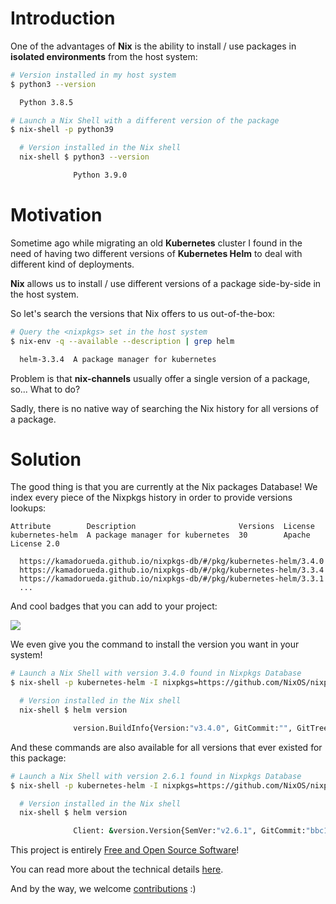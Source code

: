 # Introduction

One of the advantages of **Nix** is the ability to install / use packages in
**isolated environments** from the host system:

```bash
# Version installed in my host system
$ python3 --version

  Python 3.8.5

# Launch a Nix Shell with a different version of the package
$ nix-shell -p python39

  # Version installed in the Nix shell
  nix-shell $ python3 --version

              Python 3.9.0
```

# Motivation

Sometime ago while migrating an old **Kubernetes** cluster
I found in the need of having two different versions of **Kubernetes Helm**
to deal with different kind of deployments.

**Nix** allows us to install / use different versions of a package side-by-side
in the host system.

So let's search the versions that Nix offers to us out-of-the-box:

```bash
# Query the <nixpkgs> set in the host system
$ nix-env -q --available --description | grep helm

  helm-3.3.4  A package manager for kubernetes
```

Problem is that **nix-channels** usually offer a single version of a package,
so... What to do?

Sadly,
there is no native way of searching the Nix history for all versions of a package.

# Solution

The good thing is that you are currently at the Nix packages Database!
We index every piece of the Nixpkgs history in order to provide versions lookups:

```text
Attribute        Description                       Versions  License
kubernetes-helm  A package manager for kubernetes  30        Apache License 2.0

  https://kamadorueda.github.io/nixpkgs-db/#/pkg/kubernetes-helm/3.4.0
  https://kamadorueda.github.io/nixpkgs-db/#/pkg/kubernetes-helm/3.3.4
  https://kamadorueda.github.io/nixpkgs-db/#/pkg/kubernetes-helm/3.3.1
  ...
```

And cool badges that you can add to your project:

[![](https://img.shields.io/endpoint?color=brightgreen&label=Kubernetes+Helm&labelColor=grey&logo=NixOS&logoColor=white&style=flat&url=https%3A%2F%2Fraw.githubusercontent.com%2Fkamadorueda%2Fnixpkgs-db%2Flatest%2Fdata%2Fbadges%2Fkubernetes-helm.json)](https://kamadorueda.github.io/nixpkgs-db/#/pkg/kubernetes-helm)

We even give you the command to install the version you want in your system!

```bash
# Launch a Nix Shell with version 3.4.0 found in Nixpkgs Database
$ nix-shell -p kubernetes-helm -I nixpkgs=https://github.com/NixOS/nixpkgs/archive/0126c86672b7d14843225df16ddfefd7091eabe7.tar.gz

  # Version installed in the Nix shell
  nix-shell $ helm version

              version.BuildInfo{Version:"v3.4.0", GitCommit:"", GitTreeState:"", GoVersion:"go1.15.3"}
```

And these commands are also available for all versions that ever existed for this package:

```bash
# Launch a Nix Shell with version 2.6.1 found in Nixpkgs Database
$ nix-shell -p kubernetes-helm -I nixpkgs=https://github.com/NixOS/nixpkgs/archive/01a664e7793158b434fefac9217ec48313b2dd45.tar.gz

  # Version installed in the Nix shell
  nix-shell $ helm version

              Client: &version.Version{SemVer:"v2.6.1", GitCommit:"bbc1f71dc03afc5f00c6ac84b9308f8ecb4f39ac", GitTreeState:"clean"}
```

This project is entirely [Free and Open Source Software](https://en.wikipedia.org/wiki/FOSS)!

You can read more about the technical details [here](https://www.patreon.com/posts/creating-zero-43586691).

And by the way, we welcome [contributions](/nixpkgs-db/#/contributing) :)
